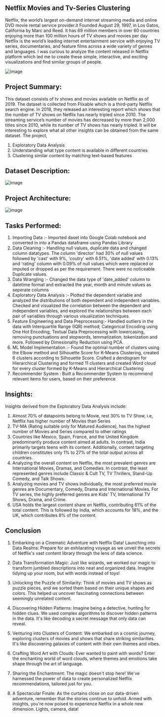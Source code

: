 ## Netflix Movies and Tv-Series Clustering

Netflix, the world’s largest on-demand internet streaming media and online DVD movie rental service provider.it Founded August 29, 1997, in Los Gatos, California by Marc and Reed. It has 69 million members in over 60 countries enjoying more than 100 million hours of TV shows and movies per day Netflix is the world’s leading internet entertainment service with enjoying TV series, documentaries, and feature films across a wide variety of genres and languages. I was curious to analyze the content released in Netflix platform which led me to create these simple, interactive, and exciting visualizations and find similar groups of people.

![image](https://github.com/sahil-kishor/Netflix-Movies-and-Tv-Series-Clustering/assets/159517524/6801e807-d430-4c45-a39b-7acc54955c68)

## Project Summary: 

This dataset consists of tv shows and movies available on Netflix as of 2019. The dataset is collected from Flixable which is a third-party Netflix search engine. In 2018, they released an interesting report which shows that the number of TV shows on Netflix has nearly tripled since 2010. The streaming service’s number of movies has decreased by more than 2,000 titles since 2010, while its number of TV shows has nearly tripled. It will be interesting to explore what all other insights can be obtained from the same dataset. The project,

1. Exploratory Data Analysis
2. Understanding what type content is available in different countries
3. Clustering similar content by matching text-based features

## Dataset Description:

![image](https://github.com/sahil-kishor/Netflix-Movies-and-Tv-Series-Clustering/assets/159517524/995c4ae1-9953-4745-9a4a-0f4d4bd32711)

## Project Architecture:

![image](https://github.com/sahil-kishor/Netflix-Movies-and-Tv-Series-Clustering/assets/159517524/b0b9b271-59f6-4bda-9829-30f95f1507b8)

## Tasks Performed:

1. Importing Data :- Imported daset into Google Colab notebook and converted in into a Pandas dataframe using Pandas Library
2. Data Cleaning :- Handling null values, duplicate data and changed column datatypes. The column 'director' had 30% of null values followed by 'cast' with 9%, 'coutry' with 6.51%, 'date added' with 0.13% and 'rating' column with 0.09% of null values which were replaced or imputed or dropped as per the requirement. There were no noticeable Duplicate values.
3. Data Wrangling :- Changed the data type of 'date_added' column to datetime format and extracted the year, month and minute values as seperate columns
4. Exploratory Data Analysis :- Plotted the dependent variable and analyzed the distributions of both dependent and independent variables. Checked and visualized the correlation between the dependent and independent variables, and explored the relationships between each pair of variables through various visualization techniques.
6. Feature Engineering and Data Preprocessing:- Handled outliers in the data with Interquartile Range (IQR) method; Categorical Encoding using One Hot Encoding; Textual Data Preprocessing with lowercasing, removing punctuations and stopwords, lemmatization, tokenization and more. Followed by Dimesionality Reduction using PCA.
7. ML Model Implementation :- Found the optimal number of clusters using the Elbow method and Silhouette Score for K-Means Clustering, created 6 clusters according to Silhouette Score. Crafted a dendogram for Hierarchical Clustering and formed 11 clusters and created Word cloud for every cluster formed by K-Means and Hierarchical Clustering
8. Recommender System : Built a Recommender System to recommend relevant items for users, based on their preference

## Insights:
Insights derived from the Exploratory Data Analysis include:
1. Almost 70% of datapoints belong to Movie, rest 30% to TV Show, i.e, Netflix has higher number of Movies than Series
2. TV-MA (Rating suitable only for Matured Audience), has the highest number of Movies and Series compared to other ratings
3. Countries like Mexico, Spain, France, and the United Kingdom predominantly produce content aimed at adults. In contrast, India primarily targets teens with its content. Additionally, content targeting children constitutes only 1% to 27% of the total output across all countries.
4. Analyzing the overall content on Netflix, the most prevalent genres are International Movies, Dramas, and Comedies. In contrast, the least represented genres include Classic & Cult TV, TV Thrillers, Stand-Up Comedy, and Talk Shows.
5. Analyzing movies and TV shows individually, the most preferred movie genres are Documentary, Comedy, Drama and International Movies. For TV series, the highly preferred genres are Kids' TV, International TV Shows, Drama, and Crime.
6. USA holds the largest content share on Netflix, contributing 61% of the total content. This is followed by India, which accounts for 18%, and the UK, which contributes 8% of the content.

## Conclusion
1. Embarking on a Cinematic Adventure with Netflix Data! Launching into Data Realms: Prepare for an exhilarating voyage as we unveil the secrets of Netflix's vast content library through the lens of data science.

2. Data Transformation Magic: Just like wizards, we worked our magic to transform jumbled descriptions into neat and organized data. Imagine tidying up your room, but with words instead of toys!

3. Unlocking the Puzzle of Similarity: Think of movies and TV shows as puzzle pieces, and we sorted them based on their unique shapes and colors. This helped us uncover fascinating connections between seemingly unrelated content.

4. Discovering Hidden Patterns: Imagine being a detective, hunting for hidden clues. We used complex algorithms to discover hidden patterns in the data. It's like decoding a secret message that only data can reveal.

5. Venturing into Clusters of Content: We embarked on a cosmic journey, exploring clusters of movies and shows that share striking similarities. It's like discovering galaxies of content with their own themes and vibes.

6. Crafting Word Art with Clouds: Ever wanted to paint with words? Enter the enchanting world of word clouds, where themes and emotions take shape through the art of language.

7. Sharing the Enchantment: The magic doesn't stop here! We've harnessed the power of data to create personalized Netflix recommendations, tailored just for you.

8. A Spectacular Finale: As the curtains close on our data-driven adventure, remember that the stories continue to unfold. Armed with insights, you're now poised to experience Netflix in a whole new dimension. Lights, camera, data!



